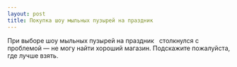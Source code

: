 ```yaml
---
layout: post 
title: Покупка шоу мыльных пузырей на праздник ‌ ‌ 
--- 
```

При выборе шоу мыльных пузырей на праздник ‌ ‌ столкнулся с проблемой — не могу найти хороший магазин. Подскажите пожалуйста, где лучше взять.